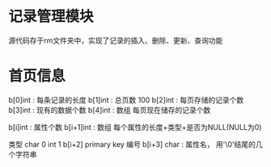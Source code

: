 #  记录管理模块
源代码存于rm文件夹中，实现了记录的插入、删除、更新、查询功能

# 首页信息
b[0]int : 每条记录的长度 
b[1]int : 总页数 100
b[2]int : 每页存储的记录个数
b[3]int : 现有的数据个数
b[4]int : 数组 每页现在储存的记录个数

b[i]int : 属性个数
b[i+1]int : 数组 每个属性的长度+类型+是否为NULL(NULL为0)

类型 char 0 int 1
b[i+2] primary key 编号
b[i+3] char : 属性名， 用'\0'结尾的几个字符串

